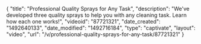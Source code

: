 {
    "title": "Professional Quality Sprays for Any Task",
    "description": "We've developed three quality sprays to help you with any cleaning task. Learn how each one works!",
    "videoid": "87721321",
    "date_created": "1492640133",
    "date_modified": "1492716184",
    "type": "captivate",
    "layout": "video",
    "url": "\/v\/professional-quality-sprays-for-any-task\/87721321"
}